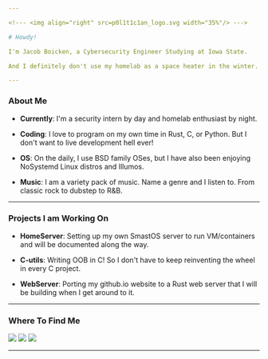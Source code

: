 ```yaml
---

<!--- <img align="right" src=p0l1t1c1an_logo.svg width="35%"/> --->

# Howdy! 

I'm Jacob Boicken, a Cybersecurity Engineer Studying at Iowa State. 

And I definitely don't use my homelab as a space heater in the winter. 

---
```


### About Me
- **Currently**: I'm a security intern by day and homelab enthusiast by night.

- **Coding**: I love to program on my own time in Rust, C, or Python. But I don't want to live development hell ever!

- **OS**: On the daily, I use BSD family OSes, but I have also been enjoying NoSystemd Linux distros and Illumos. 

- **Music**: I am a variety pack of music. Name a genre and I listen to. From classic rock to dubstep to R&B.     


---

### Projects I am Working On
- **HomeServer**: Setting up my own SmastOS server to run VM/containers and will be documented along the way.

- **C-utils**: Writing OOB in C! So I don't have to keep reinventing the wheel in every C project. 

- **WebServer**: Porting my github.io website to a Rust web server that I will be building when I get around to it.  

---

### Where To Find Me
<div>
  
  [<img src="https://img.shields.io/badge/GitHub-%2312100E.svg?&style=for-the-badge&logo=Github&logoColor=white&color=222222" />][github]
  [<img src="https://img.shields.io/badge/linkedin-%230077B5.svg?&style=for-the-badge&logo=linkedin&logoColor=white" />][linkedin]
  [<img src="https://img.shields.io/badge/discord-7289da.svg?&style=for-the-badge&logo=discord&logoColor=white" />][discord]

</div>

---

<!-- Where to Find Me -->
[github]: https://github.com/p0l1t1c1an
[linkedin]: https://www.linkedin.com/in/jacob-boicken-0201571b7/
[discord]: https://discordapp.com/users/745105200523771924 

